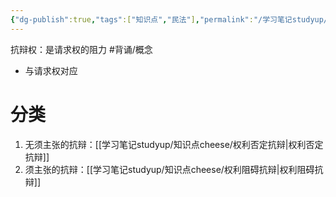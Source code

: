 ```yaml
---
{"dg-publish":true,"tags":["知识点","民法"],"permalink":"/学习笔记studyup/知识点cheese/抗辩权/","dgPassFrontmatter":true,"created":"2024-07-05T14:07:34.041+08:00","updated":"2024-10-30T21:05:35.122+08:00"}
---
```


抗辩权：是请求权的阻力 #背诵/概念 
- 与请求权对应
# 分类
1. 无须主张的抗辩：[[学习笔记studyup/知识点cheese/权利否定抗辩\|权利否定抗辩]]
2. 须主张的抗辩：[[学习笔记studyup/知识点cheese/权利阻碍抗辩\|权利阻碍抗辩]]